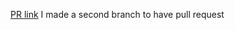 [PR link](https://github.com/aliwalid96/pythonic-garage-band/pull/1)
I made a second branch to have pull request 